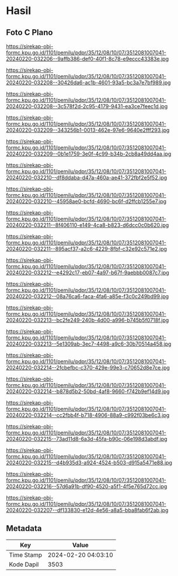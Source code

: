 # Hasil

## Foto C Plano

https://sirekap-obj-formc.kpu.go.id/1101/pemilu/pdpr/35/12/08/10/07/3512081007041-20240220-032206--9affb386-def0-40f1-8c78-e9eccc43383e.jpg

https://sirekap-obj-formc.kpu.go.id/1101/pemilu/pdpr/35/12/08/10/07/3512081007041-20240220-032208--30426da6-ac1b-4601-93a5-bc3a7e7bf989.jpg

https://sirekap-obj-formc.kpu.go.id/1101/pemilu/pdpr/35/12/08/10/07/3512081007041-20240220-032208--3c578f2d-2c95-4179-9431-ea3ce7feec1d.jpg

https://sirekap-obj-formc.kpu.go.id/1101/pemilu/pdpr/35/12/08/10/07/3512081007041-20240220-032209--343256b1-0013-462e-97e6-9640e2fff293.jpg

https://sirekap-obj-formc.kpu.go.id/1101/pemilu/pdpr/35/12/08/10/07/3512081007041-20240220-032209--0b1e1759-3e0f-4c99-b34b-2cb8a49dd4aa.jpg

https://sirekap-obj-formc.kpu.go.id/1101/pemilu/pdpr/35/12/08/10/07/3512081007041-20240220-032210--df8ddaba-d47a-460a-ae41-372fbf2e5f52.jpg

https://sirekap-obj-formc.kpu.go.id/1101/pemilu/pdpr/35/12/08/10/07/3512081007041-20240220-032210--45958ae0-bcfd-4690-bc6f-d2ffcb1255e7.jpg

https://sirekap-obj-formc.kpu.go.id/1101/pemilu/pdpr/35/12/08/10/07/3512081007041-20240220-032211--8f406110-e149-4ca8-b823-d6dcc0c0b620.jpg

https://sirekap-obj-formc.kpu.go.id/1101/pemilu/pdpr/35/12/08/10/07/3512081007041-20240220-032211--895acf37-a2c6-4229-8fbf-c32e92c571e2.jpg

https://sirekap-obj-formc.kpu.go.id/1101/pemilu/pdpr/35/12/08/10/07/3512081007041-20240220-032212--e4292c17-eb07-4a97-b67f-9aebbb0087c7.jpg

https://sirekap-obj-formc.kpu.go.id/1101/pemilu/pdpr/35/12/08/10/07/3512081007041-20240220-032212--08a76ca6-faca-4fa6-a85e-f3c0c249bd99.jpg

https://sirekap-obj-formc.kpu.go.id/1101/pemilu/pdpr/35/12/08/10/07/3512081007041-20240220-032213--bc2fe249-240b-4d00-a996-b745b5f0718f.jpg

https://sirekap-obj-formc.kpu.go.id/1101/pemilu/pdpr/35/12/08/10/07/3512081007041-20240220-032213--5e1309ab-3ec7-4498-a9c6-30b70514a458.jpg

https://sirekap-obj-formc.kpu.go.id/1101/pemilu/pdpr/35/12/08/10/07/3512081007041-20240220-032214--2fcbefbc-c370-429e-99e3-c70652d8e7ce.jpg

https://sirekap-obj-formc.kpu.go.id/1101/pemilu/pdpr/35/12/08/10/07/3512081007041-20240220-032214--b878d5b2-50bd-4af8-9660-f742b9ef14d9.jpg

https://sirekap-obj-formc.kpu.go.id/1101/pemilu/pdpr/35/12/08/10/07/3512081007041-20240220-032214--cc2fbb4f-b718-4906-88a9-c992f03be6c3.jpg

https://sirekap-obj-formc.kpu.go.id/1101/pemilu/pdpr/35/12/08/10/07/3512081007041-20240220-032215--73ad11d8-6a3d-45fa-b90c-06e198d3abdf.jpg

https://sirekap-obj-formc.kpu.go.id/1101/pemilu/pdpr/35/12/08/10/07/3512081007041-20240220-032215--d4b935d3-a924-4524-b503-d915a5471e88.jpg

https://sirekap-obj-formc.kpu.go.id/1101/pemilu/pdpr/35/12/08/10/07/3512081007041-20240220-032216--57d6a91b-df90-4520-a5f1-4f5e765d72cc.jpg

https://sirekap-obj-formc.kpu.go.id/1101/pemilu/pdpr/35/12/08/10/07/3512081007041-20240220-032207--df133830-e12d-4e56-a8a5-bba8fab6f2ab.jpg


## Metadata

| Key        | Value               |
| ---------- | ------------------- |
| Time Stamp | 2024-02-20 04:03:10 |
| Kode Dapil | 3503                |



